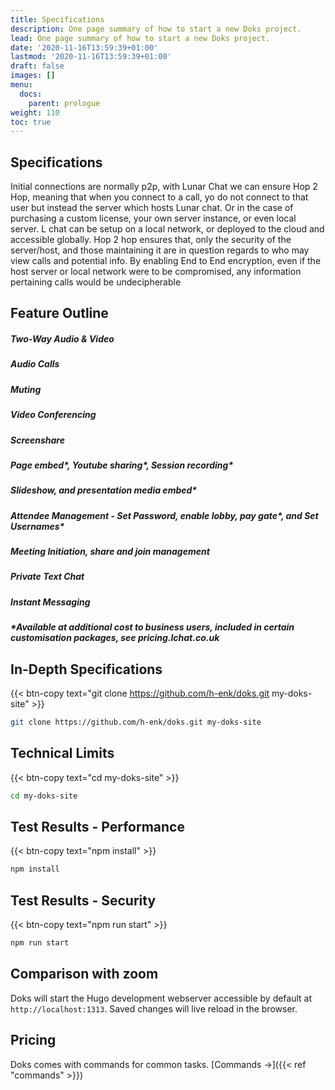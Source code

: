 ```yaml
---
title: Specifications
description: One page summary of how to start a new Doks project.
lead: One page summary of how to start a new Doks project.
date: '2020-11-16T13:59:39+01:00'
lastmod: '2020-11-16T13:59:39+01:00'
draft: false
images: []
menu:
  docs:
    parent: prologue
weight: 110
toc: true
---
```

## Specifications

Initial connections are normally p2p, with Lunar Chat we can ensure Hop 2 Hop, meaning that when you connect to a call, yo do not connect to that user but instead the server which hosts Lunar chat. Or in the case of purchasing a custom license, your own server instance, or even local server. L chat can be setup on a local network, or deployed to the cloud and accessible globally. Hop 2 hop ensures that, only the security of the server/host, and those maintaining it are in question regards to who may view calls and potential info. By enabling End to End encryption, even if the host server or local network were to be compromised, any information pertaining calls would be undecipherable

## Feature Outline

##### Two-Way Audio & Video

##### Audio Calls

##### Muting

##### Video Conferencing

##### Screenshare

##### Page embed\*, Youtube sharing\*, Session recording\*

##### Slideshow, and presentation media embed\*

##### Attendee Management - Set Password, enable lobby, pay gate\*, and  Set Usernames\*

##### Meeting Initiation, share and join management

##### Private Text Chat

##### Instant Messaging

#####

##### \*Available at additional cost to business users, included in certain customisation packages, see pricing.lchat.co.uk

## In-Depth Specifications

{{< btn-copy text="git clone https://github.com/h-enk/doks.git my-doks-site" >}}

```bash
git clone https://github.com/h-enk/doks.git my-doks-site
```

## Technical Limits

{{< btn-copy text="cd my-doks-site" >}}

```bash
cd my-doks-site
```

## Test Results - Performance

{{< btn-copy text="npm install" >}}

```bash
npm install
```

## Test Results - Security

{{< btn-copy text="npm run start" >}}

```bash
npm run start
```

## Comparison with zoom

Doks will start the Hugo development webserver accessible by default at `http://localhost:1313`. Saved changes will live reload in the browser.

## Pricing

Doks comes with commands for common tasks. \[Commands →]\({{< ref "commands" >}})
